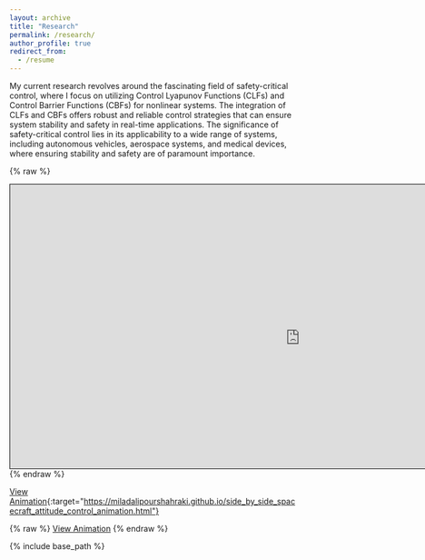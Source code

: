 ```yaml
---
layout: archive
title: "Research"
permalink: /research/
author_profile: true
redirect_from:
  - /resume
---
```


My current research revolves around the fascinating field of safety-critical control, where I focus on utilizing Control Lyapunov Functions (CLFs) and Control Barrier Functions (CBFs) for nonlinear systems. The integration of CLFs and CBFs offers robust and reliable control strategies that can ensure system stability and safety in real-time applications. The significance of safety-critical control lies in its applicability to a wide range of systems, including autonomous vehicles, aerospace systems, and medical devices, where ensuring stability and safety are of paramount importance.

<!---
{% raw %}
<iframe src="https://miladalipourshahraki.github.io/side_by_side_spacecraft_attitude_control_animation.html" width="1000" height="300"></iframe>
{% endraw %}


{% raw %}
<div style="width: 600px; height: 400px; overflow: hidden; border: 1px solid black;">
  <iframe src="https://miladalipourshahraki.github.io/side_by_side_spacecraft_attitude_control_animation.html" width="100%" height="100%" style="border: none;"></iframe>
</div>
{% endraw %}
-->

{% raw %}
<div style="width: 950px; height: 500px; overflow: hidden; border: 1px solid black; position: relative;">
  <iframe src="https://miladalipourshahraki.github.io/side_by_side_spacecraft_attitude_control_animation.html" style="
    width: 1700px;  /* Scale width */
    height: 900px;  /* Scale height */
    transform: scale(0.6); /* Adjust scale (1 = original size, 0.5 = half size) */
    transform-origin: top left;
    border: none;
    position: absolute;
    top: 0;
    left: 0;
  "></iframe>
</div>
{% endraw %}

[View Animation]([animation.html](https://miladalipourshahraki.github.io/side_by_side_spacecraft_attitude_control_animation.html)){:target="https://miladalipourshahraki.github.io/side_by_side_spacecraft_attitude_control_animation.html"}

{% raw %}
<a href="https://miladalipourshahraki.github.io/side_by_side_spacecraft_attitude_control_animation.html" target="_blank">View Animation</a>
{% endraw %}



{% include base_path %}

